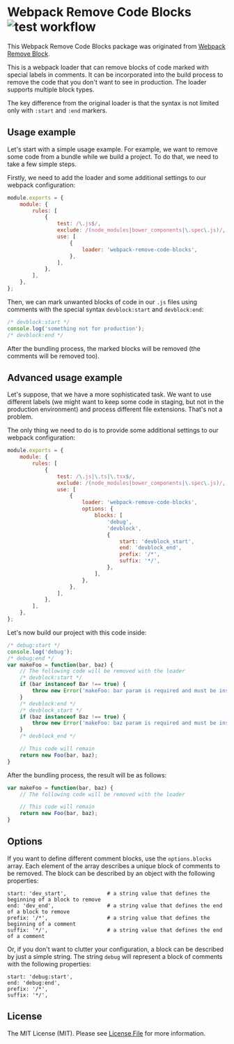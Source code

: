 Webpack Remove Code Blocks ![test workflow](https://github.com/kudashevs/webpack-remove-code-blocks/actions/workflows/run-tests.yml/badge.svg)
==========================

This Webpack Remove Code Blocks package was originated from [Webpack Remove Block](https://github.com/ee01/webpack-remove-blocks). 

This is a webpack loader that can remove blocks of code marked with special labels in comments. It can be incorporated into
the build process to remove the code that you don't want to see in production. The loader supports multiple block types.

The key difference from the original loader is that the syntax is not limited only with `:start` and `:end` markers.

## Usage example

Let's start with a simple usage example. For example, we want to remove some code from a bundle while we build a project.
To do that, we need to take a few simple steps.

Firstly, we need to add the loader and some additional settings to our webpack configuration: 
```javascript
module.exports = {
    module: {
        rules: [
            {
                test: /\.js$/,                                              // files we want to procces
                exclude: /(node_modules|bower_components|\.spec\.js)/,      // files we want to exclude
                use: [
                    {
                        loader: 'webpack-remove-code-blocks',               // use the loader
                    },
                ],
            },
        ],
    },
};
```

Then, we can mark unwanted blocks of code in our `.js` files using comments with the special syntax `devblock:start` and `devblock:end`:
```javascript
/* devblock:start */
console.log('something not for production');
/* devblock:end */
```

After the bundling process, the marked blocks will be removed (the comments will be removed too).

## Advanced usage example

Let's suppose, that we have a more sophisticated task. We want to use different labels (we might want to keep some code
in staging, but not in the production environment) and process different file extensions. That's not a problem.

The only thing we need to do is to provide some additional settings to our webpack configuration:
```javascript
module.exports = {
    module: {
        rules: [
            {
                test: /\.js|\.ts|\.tsx$/,                                   // files we want to procces
                exclude: /(node_modules|bower_components|\.spec\.js)/,      // files we want to exclude
                use: [
                    {
                        loader: 'webpack-remove-code-blocks',               // use the loader
                        options: {
                            blocks: [                                       // define three different blocks
                                'debug',
                                'devblock',
                                {
                                    start: 'devblock_start',
                                    end: 'devblock_end',
                                    prefix: '/*',
                                    suffix: '*/',
                                },
                            ],
                        },
                    },
                ],
            },
        ],
    },
};
```

Let's now build our project with this code inside:
```javascript
/* debug:start */
console.log('debug');
/* debug:end */
var makeFoo = function(bar, baz) {
    // The following code will be removed with the loader
    /* devblock:start */
    if (bar instanceof Bar !== true) {
        throw new Error('makeFoo: bar param is required and must be instance of Bar');
    }
    /* devblock:end */
    /* devblock_start */
    if (baz instanceof Baz !== true) {
        throw new Error('makeFoo: baz param is required and must be instance of Baz');
    }
    /* devblock_end */

    // This code will remain
    return new Foo(bar, baz);
}
```

After the bundling process, the result will be as follows:
```javascript
var makeFoo = function(bar, baz) {
    // The following code will be removed with the loader

    // This code will remain
    return new Foo(bar, baz);
}
```

## Options

If you want to define different comment blocks, use the `options.blocks` array. Each element of the array describes a unique
block of comments to be removed. The block can be described by an object with the following properties:
```
start: 'dev_start',             # a string value that defines the beginning of a block to remove
end: 'dev_end',                 # a string value that defines the end of a block to remove
prefix: '/*',                   # a string value that defines the beginning of a comment
suffix: '*/',                   # a string value that defines the end of a comment
```

Or, if you don't want to clutter your configuration, a block can be described by just a simple string. The string `debug`
will represent a block of comments with the following properties:
```
start: 'debug:start',
end: 'debug:end',
prefix: '/*',
suffix: '*/',
```

## License

The MIT License (MIT). Please see [License File](LICENSE.md) for more information.

